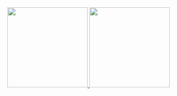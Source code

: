 <div align="center">
  <a href="https://github.com/syeqihno">
  <img height="180em" src="https://github-readme-stats.vercel.app/api?username=7xRikka&show_icons=true&theme=dark&include_all_commits=true&count_private=true"/>
  <img height="180em" src="https://github-readme-stats.vercel.app/api/top-langs/?username=7xRikka&layout=compact&langs_count=7&theme=dark"/>
</div>
